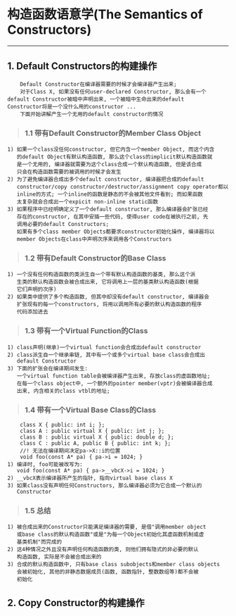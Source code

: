 # **构造函数语意学(The Semantics of Constructors)** #
***


## **1. Default Constructors的构建操作** ##
        Default Constructor在编译器需要的时候才会编译器产生出来;
        对于Class X, 如果没有任何user-declared Constructor, 那么会有一个
    default Constructor被暗中声明出来, 一个被暗中生命出来的default 
    Constructor将是一个没什么用的constructor ...
        下面开始讲解产生一个无用的default constructor的情况
> ### **1.1 带有Default Constructor的Member Class Object** ###
    1) 如果一个class没任何constructor, 但它内含一个member Object, 而这个内含
       的default Object有默认构造函数, 那么这个class的implicit默认构造函数就
       是一个无用的, 编译器就需要为这个class合成一个默认构造函数, 但是该合成
       只会在构造函数需要的被调用的时候才会发生
    2) 为了避免编译器合成出多个default constructor, 编译器把合成的default 
       constructor/copy constructor/destructor/assignment copy operator都以
       inline的方式; 一个inline的函数是静态的不会被其他文件看到; 而如果函数
       太复杂就会合成出一个expicit non-inline static函数
    3) 如果程序中已经明确定义了一个default constructor, 那么编译器会扩张已经
       存在的constructor, 在其中安插一些代码, 使得user code在被执行之前, 先
       调用必要的default Constructors;
       如果有多个class member Objects都要求constructor初始化操作, 编译器将以
       member Objects在class中声明次序来调用各个Constructors 
> ### **1.2 带有Default Constructor的Base Class** ###
    1) 一个没有任何构造函数的类派生自一个带有默认构造函数的基类, 那么这个派
       生类的默认构造函数会被合成出来, 它将调用上一层的基类默认构造函数(根据
       它们声明的次序)
    2) 如果类中提供了多个构造函数, 但其中却没有default constructor, 编译器会
       扩张现有的每一个constructors, 将用以调用所有必要的默认构造函数的程序
       代码添加进去
> ### **1.3 带有一个Virtual Function的Class** ###
    1) class声明(继承)一个virtual function会合成出default constructor
    2) class派生自一个继承串链, 其中有一个或多个virtual base class会合成出
       default Constructor 
    3) 下面的扩张会在编译期间发生:
       一个virtual function table会被编译器产生出来, 存放class的虚函数地址;
       在每一个class object中, 一个额外的pointer member(vptr)会被编译器合成
       出来, 内含相关的class vtbl的地址;
> ### **1.4 带有一个Virtual Base Class的Class** ###
        class X { public: int i; };
        class A : public virtual X { public: int j; };
        class B : public virtual X { public: double d; };
        class C : public A, public B { public: int k; };
        //! 无法在编译期间决定pa->X::i的位置
        void foo(const A* pa) { pa->i = 1024; }
    1) 编译时, foo可能被改写为:
       void foo(const A* pa) { pa->__vbcX->i = 1024; }
    2) __vbcX表示编译器所产生的指针, 指向virtual base class X
    3) 如果class没有声明任何Constructors, 那么编译器必须为它合成一个默认的
       Constructor 
> ### **1.5 总结** ###
    1) 被合成出来的Constructor只能满足编译器的需要, 是借"调用member object 
       或base class的默认构造函数"或是"为每一个Object初始化其虚函数机制或虚
       基类机制"而完成的
    2) 这4种情况之外且没有声明任何构造函数的类, 则他们拥有隐式的非必要的默认
       构造函数, 实际是不会被合成出来的
    3) 合成的默认构造函数中, 只有base class subobjects和member class objects
       会被初始化, 其他的非静态数据成员(函数, 函数指针, 整数数组等)都不会被
       初始化 



## **2. Copy Constructor的构建操作** ##
